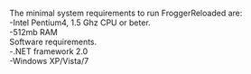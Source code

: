 The minimal system requirements to run FroggerReloaded are:<br />
-Intel Pentium4, 1.5 Ghz CPU or beter.<br />
-512mb RAM<br />
Software requirements.<br />
-.NET framework 2.0<br />
-Windows XP/Vista/7<br />